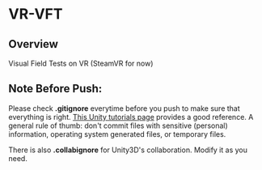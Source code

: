 # VR-VFT


## Overview
Visual Field Tests on VR (SteamVR for now)


## Note Before Push: 
Please check **.gitignore** everytime before you push to make sure that everything is right. [This Unity tutorials page](https://unity3d.com/learn/tutorials/topics/production/mastering-unity-project-folder-structure-version-control-systems "Mastering Unity Project Folder Structure - Version Control Systems") provides a good reference. A general rule of thumb: don't commit files with sensitive (personal) information, operating system generated files, or temporary files. 

There is also **.collabignore** for Unity3D's collaboration. Modify it as you need.
